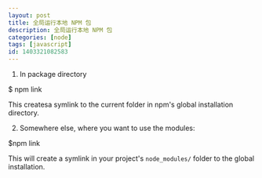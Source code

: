 ```yaml
---
layout: post
title: 全局运行本地 NPM 包
description: 全局运行本地 NPM 包
categories: [node]
tags: [javascript]
id: 1403321082583
---
```


1. In package directory

  $ npm link

This createsa symlink to the current folder in npm's global installation directory.

2. Somewhere else, where you want to use the modules:

  $npm  link <pkgname>

This will  create a symlink in your project's `node_modules/` folder to the global installation.
